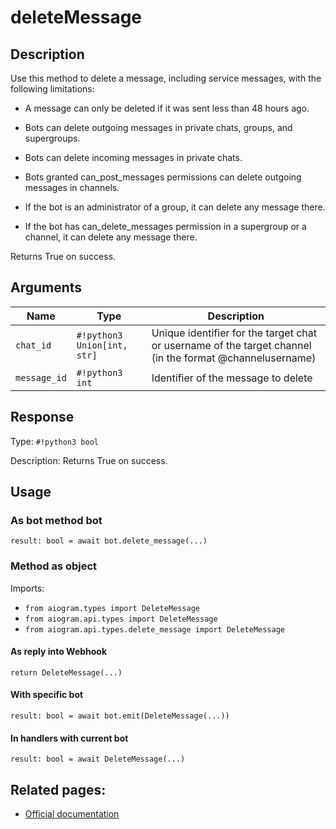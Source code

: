 # deleteMessage

## Description

Use this method to delete a message, including service messages, with the following limitations:

- A message can only be deleted if it was sent less than 48 hours ago.

- Bots can delete outgoing messages in private chats, groups, and supergroups.

- Bots can delete incoming messages in private chats.

- Bots granted can_post_messages permissions can delete outgoing messages in channels.

- If the bot is an administrator of a group, it can delete any message there.

- If the bot has can_delete_messages permission in a supergroup or a channel, it can delete any message there.

Returns True on success.


## Arguments

| Name | Type | Description |
| - | - | - |
| `chat_id` | `#!python3 Union[int, str]` | Unique identifier for the target chat or username of the target channel (in the format @channelusername) |
| `message_id` | `#!python3 int` | Identifier of the message to delete |



## Response

Type: `#!python3 bool`

Description: Returns True on success.


## Usage


### As bot method bot

```python3
result: bool = await bot.delete_message(...)
```

### Method as object

Imports:

- `from aiogram.types import DeleteMessage`
- `from aiogram.api.types import DeleteMessage`
- `from aiogram.api.types.delete_message import DeleteMessage`

#### As reply into Webhook
```python3
return DeleteMessage(...)
```

#### With specific bot
```python3
result: bool = await bot.emit(DeleteMessage(...))
```

#### In handlers with current bot
```python3
result: bool = await DeleteMessage(...)
```


## Related pages:

- [Official documentation](https://core.telegram.org/bots/api#deletemessage)
